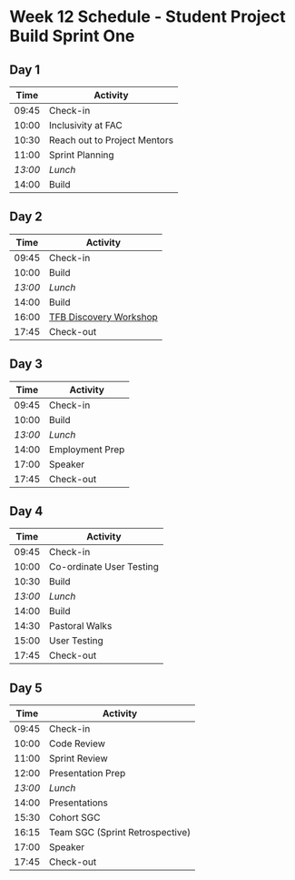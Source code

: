 # Week 12 Schedule - Student Project Build Sprint One

## Day 1

| Time    | Activity                     |
| ------- | ---------------------------- |
| 09:45   | Check-in                     |
| 10:00   | Inclusivity at FAC |
| 10:30   | Reach out to Project Mentors                        |
| 11:00 | Sprint Planning |
| _13:00_ | _Lunch_                      |
| 14:00   | Build            |


## Day 2

| Time    | Activity  |
| ------- | --------- |
| 09:45   | Check-in  |
| 10:00   | Build     |
| _13:00_ | _Lunch_   |
| 14:00 | Build |
| 16:00   | [TFB Discovery Workshop][disc-workshop]       |
| 17:45   | Check-out                    |

[disc-workshop]: https://docs.google.com/presentation/d/10t83KG0ZHP5jKpxdL5HX8hkQDqvf2f01qJs-NkeqjX8/edit?usp=sharing

## Day 3

| Time    | Activity        |
| ------- | --------------- |
| 09:45   | Check-in        |
| 10:00   | Build           |
| _13:00_ | _Lunch_         |
| 14:00   | Employment Prep |
| 17:00   | Speaker         |
| 17:45   | Check-out       |

## Day 4

| Time    | Activity     |
| ------- | ------------ |
| 09:45   | Check-in     |
| 10:00   | Co-ordinate User Testing        |
| 10:30 | Build
| _13:00_ | _Lunch_      |
| 14:00   | Build        |
| 14:30 | Pastoral Walks
| 15:00   | User Testing |
| 17:45   | Check-out    |

## Day 5

| Time    | Activity                        |
| ------- | ------------------------------- |
| 09:45   | Check-in                        |
| 10:00   | Code Review                     |
| 11:00   | Sprint Review                   |
| 12:00   | Presentation Prep               |
| _13:00_ | _Lunch_                         |
| 14:00   | Presentations                   |
| 15:30   | Cohort SGC                      |
| 16:15   | Team SGC (Sprint Retrospective) |
| 17:00   | Speaker                         |
| 17:45   | Check-out                       |

